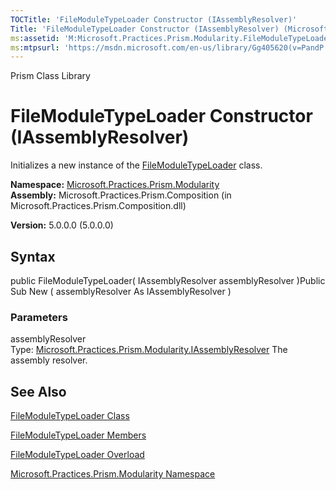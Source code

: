 ```yaml
---
TOCTitle: 'FileModuleTypeLoader Constructor (IAssemblyResolver)'
Title: 'FileModuleTypeLoader Constructor (IAssemblyResolver) (Microsoft.Practices.Prism.Modularity)'
ms:assetid: 'M:Microsoft.Practices.Prism.Modularity.FileModuleTypeLoader.\#ctor(Microsoft.Practices.Prism.Modularity.IAssemblyResolver)'
ms:mtpsurl: 'https://msdn.microsoft.com/en-us/library/Gg405620(v=PandP.50)'
---
```


Prism Class Library

FileModuleTypeLoader Constructor (IAssemblyResolver)
====================================================

Initializes a new instance of the [FileModuleTypeLoader](https://msdn.microsoft.com/library/microsoft.practices.prism.modularity.filemoduletypeloader) class.

**Namespace:** [Microsoft.Practices.Prism.Modularity](https://msdn.microsoft.com/library/microsoft.practices.prism.modularity)
**Assembly:** Microsoft.Practices.Prism.Composition (in Microsoft.Practices.Prism.Composition.dll)

**Version:** 5.0.0.0 (5.0.0.0)

## Syntax


public FileModuleTypeLoader( IAssemblyResolver assemblyResolver )Public Sub New ( assemblyResolver As IAssemblyResolver )

### Parameters

assemblyResolver  
Type: [Microsoft.Practices.Prism.Modularity.IAssemblyResolver](https://msdn.microsoft.com/library/microsoft.practices.prism.modularity.iassemblyresolver)
The assembly resolver.

See Also
--------


[FileModuleTypeLoader Class](https://msdn.microsoft.com/library/microsoft.practices.prism.modularity.filemoduletypeloader)

[FileModuleTypeLoader Members](https://msdn.microsoft.com/allmembers.t:microsoft.practices.prism.modularity.filemoduletypeloader)

[FileModuleTypeLoader Overload](https://msdn.microsoft.com/overload:microsoft.practices.prism.modularity.filemoduletypeloader.)

[Microsoft.Practices.Prism.Modularity Namespace](https://msdn.microsoft.com/library/microsoft.practices.prism.modularity)
